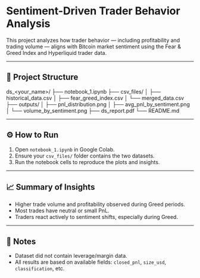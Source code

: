 # Sentiment-Driven Trader Behavior Analysis

This project analyzes how trader behavior — including profitability and trading volume — aligns with Bitcoin market sentiment using the Fear & Greed Index and Hyperliquid trader data.

---

## 📁 Project Structure

ds_<your_name>/
├── notebook_1.ipynb
├── csv_files/
│ ├── historical_data.csv
│ ├── fear_greed_index.csv
│ └── merged_data.csv
├── outputs/
│ ├── pnl_distribution.png
│ ├── avg_pnl_by_sentiment.png
│ └── volume_by_sentiment.png
├── ds_report.pdf
└── README.md


---

## ⚙️ How to Run

1. Open `notebook_1.ipynb` in Google Colab.
2. Ensure your `csv_files/` folder contains the two datasets.
3. Run the notebook cells to reproduce the plots and insights.

---

## 📈 Summary of Insights

- Higher trade volume and profitability observed during Greed periods.
- Most trades have neutral or small PnL.
- Traders react actively to sentiment shifts, especially during Greed.

---

## 📌 Notes

- Dataset did not contain leverage/margin data.
- All results are based on available fields: `closed_pnl`, `size_usd`, `classification`, etc.

